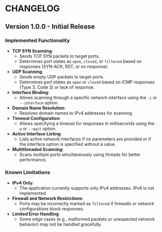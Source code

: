 # CHANGELOG

## Version 1.0.0 - Initial Release

### Implemented Functionality
- **TCP SYN Scanning**:
  - Sends TCP SYN packets to target ports.
  - Determines port states as `open`, `closed`, or `filtered` based on responses (SYN-ACK, RST, or no response).
- **UDP Scanning**:
  - Sends empty UDP packets to target ports.
  - Determines port states as `open` or `closed` based on ICMP responses (Type 3, Code 3) or lack of response.
- **Interface Binding**:
  - Allows scanning through a specific network interface using the `-i` or `--interface` option.
- **Domain Name Resolution**:
  - Resolves domain names to IPv4 addresses for scanning.
- **Timeout Configuration**:
  - Allows specifying a timeout for responses in milliseconds using the `-w` or `--wait` option.
- **Active Interface Listing**:
  - Lists active network interfaces if no parameters are provided or if the interface option is specified without a value.
- **Multithreaded Scanning**:
  - Scans multiple ports simultaneously using threads for better performance.

### Known Limitations
- **IPv4 Only**:
  - The application currently supports only IPv4 addresses. IPv6 is not implemented.
- **Firewall and Network Restrictions**:
  - Ports may be incorrectly marked as `filtered` if firewalls or network configurations block responses.
- **Limited Error Handling**:
  - Some edge cases (e.g., malformed packets or unexpected network behavior) may not be handled gracefully.
